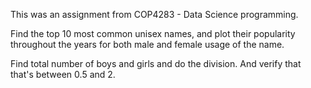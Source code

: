 This was an assignment from COP4283 - Data Science programming.

Find the top 10 most common unisex names, and plot their popularity throughout the years for both male and female usage of the name.

Find total number of boys and girls and do the division. And verify that that's between 0.5 and 2.
